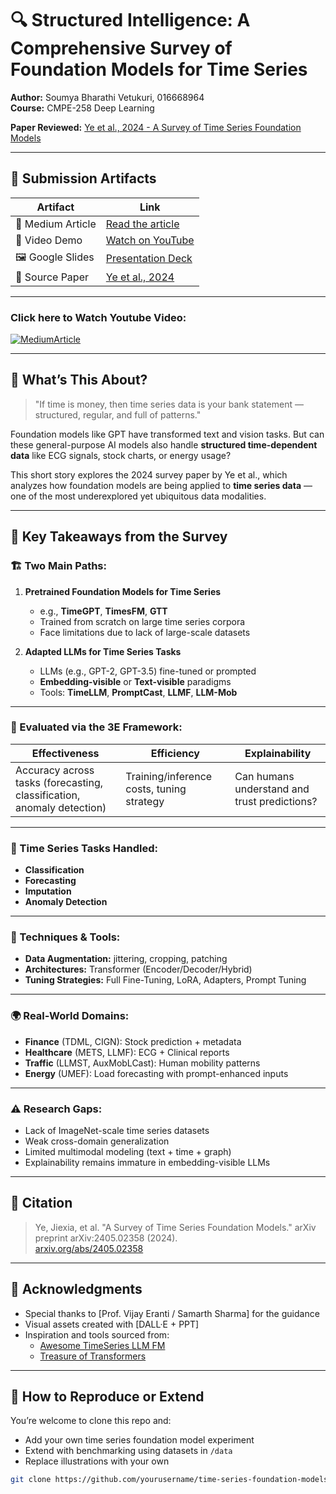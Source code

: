# 🔍 Structured Intelligence: A Comprehensive Survey of Foundation Models for Time Series

**Author:** Soumya Bharathi Vetukuri, 016668964  
**Course:** CMPE-258 Deep Learning 

**Paper Reviewed:** [Ye et al., 2024 - A Survey of Time Series Foundation Models](https://arxiv.org/pdf/2405.02358)

---
## 🔗 Submission Artifacts

| Artifact | Link |
|---------|------|
| 📖 Medium Article | [Read the article](https://medium.com/@soumyabharathi.vetukuri/structured-intelligence-a-comprehensive-survey-of-foundation-models-and-research-outlook-3d85ce6469b7) |
| 🎥 Video Demo | [Watch on YouTube](https://youtu.be/GQZ-6vpdrr8) |
| 🖼️ Google Slides | [Presentation Deck](https://www.slideshare.net/secret/2viGFmeiIFm7vU) |
| 📄 Source Paper | [Ye et al., 2024](https://arxiv.org/pdf/2405.02358) |

---
### Click here to Watch Youtube Video:

[![MediumArticle](https://img.youtube.com/vi/GQZ-6vpdrr8/0.jpg)](https://www.youtube.com/watch?v=GQZ-6vpdrr8)

---

## 🧠 What’s This About?

> "If time is money, then time series data is your bank statement — structured, regular, and full of patterns."

Foundation models like GPT have transformed text and vision tasks. But can these general-purpose AI models also handle **structured time-dependent data** like ECG signals, stock charts, or energy usage?

This short story explores the 2024 survey paper by Ye et al., which analyzes how foundation models are being applied to **time series data** — one of the most underexplored yet ubiquitous data modalities.

---

## 🎯 Key Takeaways from the Survey

### 🏗️ Two Main Paths:
1. **Pretrained Foundation Models for Time Series**  
   - e.g., **TimeGPT**, **TimesFM**, **GTT**  
   - Trained from scratch on large time series corpora  
   - Face limitations due to lack of large-scale datasets

2. **Adapted LLMs for Time Series Tasks**  
   - LLMs (e.g., GPT-2, GPT-3.5) fine-tuned or prompted  
   - **Embedding-visible** or **Text-visible** paradigms  
   - Tools: **TimeLLM**, **PromptCast**, **LLMF**, **LLM-Mob**

---

### 🔁 Evaluated via the 3E Framework:
| Effectiveness | Efficiency | Explainability |
|---------------|------------|----------------|
| Accuracy across tasks (forecasting, classification, anomaly detection) | Training/inference costs, tuning strategy | Can humans understand and trust predictions? |

---

### 🧪 Time Series Tasks Handled:
- **Classification**
- **Forecasting**
- **Imputation**
- **Anomaly Detection**

---

### 🧰 Techniques & Tools:
- **Data Augmentation:** jittering, cropping, patching
- **Architectures:** Transformer (Encoder/Decoder/Hybrid)
- **Tuning Strategies:** Full Fine-Tuning, LoRA, Adapters, Prompt Tuning

---

### 🌍 Real-World Domains:
- **Finance** (TDML, CIGN): Stock prediction + metadata
- **Healthcare** (METS, LLMF): ECG + Clinical reports
- **Traffic** (LLMST, AuxMobLCast): Human mobility patterns
- **Energy** (UMEF): Load forecasting with prompt-enhanced inputs

---

### ⚠️ Research Gaps:
- Lack of ImageNet-scale time series datasets
- Weak cross-domain generalization
- Limited multimodal modeling (text + time + graph)
- Explainability remains immature in embedding-visible LLMs

---


## 🧾 Citation

> Ye, Jiexia, et al. "A Survey of Time Series Foundation Models." arXiv preprint arXiv:2405.02358 (2024).  
> [arxiv.org/abs/2405.02358](https://arxiv.org/abs/2405.02358)

---

## 🙌 Acknowledgments

- Special thanks to [Prof. Vijay Eranti / Samarth Sharma] for the guidance  
- Visual assets created with [DALL·E + PPT]  
- Inspiration and tools sourced from:
  - [Awesome TimeSeries LLM FM](https://github.com/start2020/Awesome-TimeSeries-LLM-FM)
  - [Treasure of Transformers](https://github.com/ashishpatel26/Treasure-of-Transformers)

---

## 📌 How to Reproduce or Extend

You’re welcome to clone this repo and:
- Add your own time series foundation model experiment
- Extend with benchmarking using datasets in `/data`
- Replace illustrations with your own

```bash
git clone https://github.com/yourusername/time-series-foundation-models-review.git
